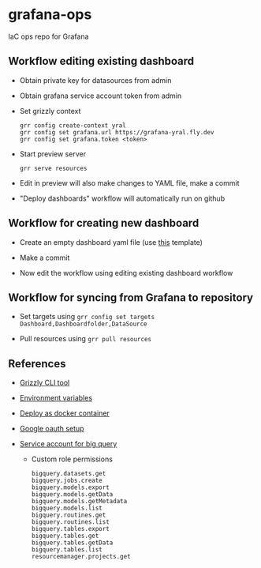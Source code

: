 # grafana-ops

IaC ops repo for Grafana

## Workflow editing existing dashboard

-   Obtain private key for datasources from admin

-   Obtain grafana service account token from admin

-   Set grizzly context

    ```
    grr config create-context yral
    grr config set grafana.url https://grafana-yral.fly.dev
    grr config set grafana.token <token>
    ```

-   Start preview server

    ```
    grr serve resources
    ```

-   Edit in preview will also make changes to YAML file, make a commit

-   "Deploy dashboards" workflow will automatically run on github

## Workflow for creating new dashboard

-   Create an empty dashboard yaml file (use [this](https://grafana.github.io/grizzly/grafana/#placing-dashboards-in-folders) template)

-   Make a commit

-   Now edit the workflow using editing existing dashboard workflow

## Workflow for syncing from Grafana to repository

-   Set targets using `grr config set targets Dashboard,Dashboardfolder,DataSource`

-   Pull resources using `grr pull resources`

## References

-   [Grizzly CLI tool](https://www.youtube.com/watch?v=sPD5ZUeoPus&t=287s)

-   [Environment variables](https://grafana.com/docs/grafana/latest/setup-grafana/configure-grafana/)

-   [Deploy as docker container](https://grafana.com/docs/grafana/latest/setup-grafana/installation/docker/)

-   [Google oauth setup](https://grafana.com/docs/grafana/latest/setup-grafana/configure-security/configure-authentication/google/#configure-google-oauth2-authentication)

-   [Service account for big query](https://cloud.google.com/iam/docs/service-accounts-create)

    -   Custom role permissions
        ```
        bigquery.datasets.get
        bigquery.jobs.create
        bigquery.models.export
        bigquery.models.getData
        bigquery.models.getMetadata
        bigquery.models.list
        bigquery.routines.get
        bigquery.routines.list
        bigquery.tables.export
        bigquery.tables.get
        bigquery.tables.getData
        bigquery.tables.list
        resourcemanager.projects.get
        ```

